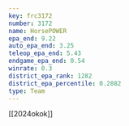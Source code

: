 ```yaml
---
key: frc3172
number: 3172
name: HorsePOWER
epa_end: 9.22
auto_epa_end: 3.25
teleop_epa_end: 5.43
endgame_epa_end: 0.54
winrate: 0.3
district_epa_rank: 1282
district_epa_percentile: 0.2882
type: Team
---
```

[[2024okok]]
